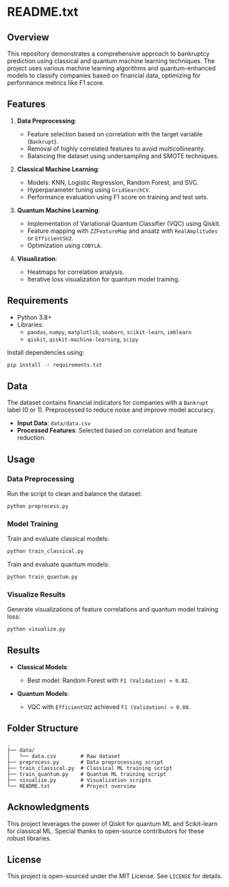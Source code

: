 # README.txt

## Overview
This repository demonstrates a comprehensive approach to bankruptcy prediction using classical and quantum machine learning techniques. The project uses various machine learning algorithms and quantum-enhanced models to classify companies based on financial data, optimizing for performance metrics like F1 score.

## Features
1. **Data Preprocessing**:
   - Feature selection based on correlation with the target variable (`Bankrupt`).
   - Removal of highly correlated features to avoid multicollinearity.
   - Balancing the dataset using undersampling and SMOTE techniques.

2. **Classical Machine Learning**:
   - Models: KNN, Logistic Regression, Random Forest, and SVC.
   - Hyperparameter tuning using `GridSearchCV`.
   - Performance evaluation using F1 score on training and test sets.

3. **Quantum Machine Learning**:
   - Implementation of Variational Quantum Classifier (VQC) using Qiskit.
   - Feature mapping with `ZZFeatureMap` and ansatz with `RealAmplitudes` or `EfficientSU2`.
   - Optimization using `COBYLA`.

4. **Visualization**:
   - Heatmaps for correlation analysis.
   - Iterative loss visualization for quantum model training.

## Requirements
- Python 3.8+
- Libraries: 
  - `pandas`, `numpy`, `matplotlib`, `seaborn`, `scikit-learn`, `imblearn`
  - `qiskit`, `qiskit-machine-learning`, `scipy`

Install dependencies using:
```bash
pip install -r requirements.txt
```

## Data
The dataset contains financial indicators for companies with a `Bankrupt` label (0 or 1). Preprocessed to reduce noise and improve model accuracy.

- **Input Data**: `data/data.csv`
- **Processed Features**: Selected based on correlation and feature reduction.

## Usage
### Data Preprocessing
Run the script to clean and balance the dataset:
```python
python preprocess.py
```

### Model Training
Train and evaluate classical models:
```python
python train_classical.py
```

Train and evaluate quantum models:
```python
python train_quantum.py
```

### Visualize Results
Generate visualizations of feature correlations and quantum model training loss:
```python
python visualize.py
```

## Results
- **Classical Models**:
  - Best model: Random Forest with `F1 (Validation) ≈ 0.82`.

- **Quantum Models**:
  - VQC with `EfficientSU2` achieved `F1 (Validation) ≈ 0.80`.

## Folder Structure
```
.
├── data/
│   └── data.csv        # Raw dataset
├── preprocess.py       # Data preprocessing script
├── train_classical.py  # Classical ML training script
├── train_quantum.py    # Quantum ML training script
├── visualize.py        # Visualization scripts
└── README.txt          # Project overview
```

## Acknowledgments
This project leverages the power of Qiskit for quantum ML and Scikit-learn for classical ML. Special thanks to open-source contributors for these robust libraries.

## License
This project is open-sourced under the MIT License. See `LICENSE` for details.
